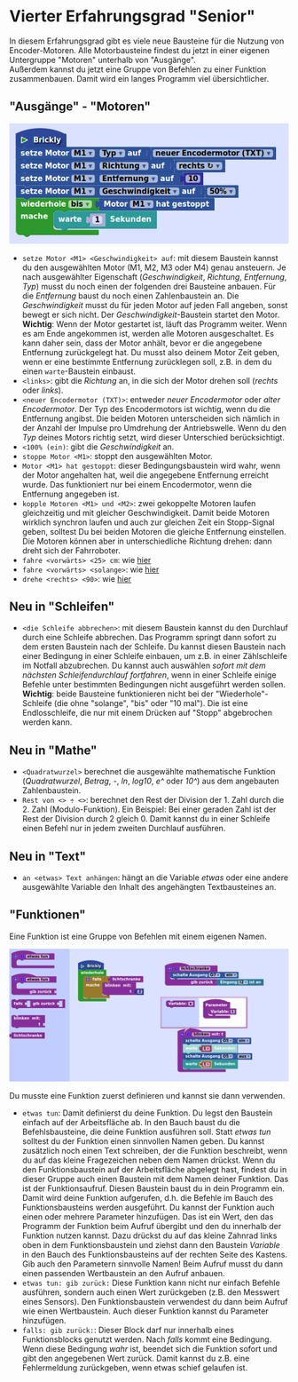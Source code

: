 # Vierter Erfahrungsgrad "Senior"    

In diesem Erfahrungsgrad gibt es viele neue Bausteine für die Nutzung von Encoder-Motoren. Alle Motorbausteine findest du jetzt in einer eigenen Untergruppe "Motoren" unterhalb von "Ausgänge".    
Außerdem kannst du jetzt eine Gruppe von Befehlen zu einer Funktion zusammenbauen. Damit wird ein langes Programm viel übersichtlicher.    

## "Ausgänge" - "Motoren"    

![Ansteuerung eines Encodermotors](encodermotor.png)
* `setze Motor <M1> <Geschwindigkeit> auf`: mit diesem Baustein kannst du den ausgewählten Motor  (M1, M2, M3 oder M4) genau ansteuern. Je nach ausgewählter Eigenschaft (*Geschwindigkeit*, *Richtung*, *Entfernung*, *Typ*) musst du noch einen der folgenden drei Bausteine anbauen. Für die *Entfernung* baust du noch einen Zahlenbaustein an. Die *Geschwindigkeit* musst du für jeden Motor auf jeden Fall angeben, sonst bewegt er sich nicht. Der *Geschwindigkeit*-Baustein startet den Motor. **Wichtig**: Wenn der Motor gestartet ist, läuft das Programm weiter. Wenn es am Ende angekommen ist, werden alle Motoren ausgeschaltet. Es kann daher sein, dass der Motor anhält, bevor er die angegebene Entfernung zurückgelegt hat. Du musst also deinem Motor Zeit geben, wenn er eine bestimmte Entfernung zurücklegen soll, z.B. in dem du einen `warte`-Baustein einbaust.  
* `<links>`: gibt die *Richtung* an, in die sich der Motor drehen soll (*rechts* oder *links*).  
* `<neuer Encodermotor (TXT)>`: entweder *neuer Encodermotor* oder *alter Encodermotor*. Der Typ des Encodermotors ist wichtig, wenn du die Entfernung angibst. Die beiden Motoren unterscheiden sich nämlich in der Anzahl der Impulse pro Umdrehung der Antriebswelle. Wenn du den *Typ* deines Motors richtig setzt, wird dieser Unterschied berücksichtigt.  
* `<100% (ein)`: gibt die *Geschwindigkeit* an.  
* `stoppe Motor <M1>`: stoppt den ausgewählten Motor.  
* `Motor <M1> hat gestoppt`: dieser Bedingungsbaustein wird wahr, wenn der Motor angehalten hat, weil die angegebene Entfernung erreicht wurde. Das funktioniert nur bei einem Encodermotor, wenn die Entfernung angegeben ist.  
* `kopple Motoren <M1> und <M2>`: zwei gekoppelte Motoren laufen gleichzeitig und mit gleicher Geschwindigkeit. Damit beide Motoren wirklich synchron laufen und auch zur gleichen Zeit ein Stopp-Signal geben, solltest Du bei beiden Motoren die gleiche Entfernung einstellen. Die Motoren können aber in unterschiedliche Richtung drehen: dann dreht sich der Fahrroboter.  
* `fahre <vorwärts> <25> cm`: wie [hier](level-1.md#fahre)  
* `fahre <vorwärts> <solange>`: wie [hier](level-2.md#fahresolange)  
* `drehe <rechts> <90>`: wie [hier](level-3.md#drehegrad)    

## Neu in "Schleifen"       
* `<die Schleife abbrechen>`: mit diesem Baustein kannst du den Durchlauf durch eine Schleife abbrechen. Das Programm springt dann sofort zu dem ersten Baustein nach der Schleife. Du kannst diesen Baustein nach einer Bedingung in einer Schleife einbauen, um z.B. in einer Zählschleife im Notfall abzubrechen. Du kannst auch auswählen *sofort mit dem nächsten Schleifendurchlauf fortfahren*, wenn in einer Schleife einige Befehle unter bestimmten Bedingungen nicht ausgeführt werden sollen. **Wichtig**: beide Bausteine funktionieren nicht bei der "Wiederhole"-Schleife (die ohne "solange", "bis" oder "10 mal"). Die ist eine Endlosschleife, die nur mit einem Drücken auf "Stopp" abgebrochen werden kann.    

## Neu in "Mathe"       
* `<Quadratwurzel>` berechnet die ausgewählte mathematische Funktion (*Quadratwurzel*, *Betrag*, *-*, *ln*, *log10*, *e^* oder *10^*) aus dem angebauten Zahlenbaustein.    
* `Rest von <> ÷ <>`: berechnet den Rest der Division der 1. Zahl durch die 2. Zahl (Modulo-Funktion). Ein Beispiel: Bei einer geraden Zahl ist der Rest der Division durch 2 gleich 0. Damit kannst du in einer Schleife einen Befehl nur in jedem zweiten Durchlauf ausführen.    

## Neu in "Text"    
* `an <etwas> Text anhängen`: hängt an die Variable *etwas* oder eine andere ausgewählte Variable den Inhalt des angehängten Textbausteines an.     

## "Funktionen"    
Eine Funktion ist eine Gruppe von Befehlen mit einem eigenen Namen.
     
![Beispiel für Funktionen](funktionen.png)
    
Du musste eine Funktion zuerst definieren und kannst sie dann verwenden.
* `etwas tun`: Damit definierst du deine Funktion. Du legst den Baustein einfach auf der Arbeitsfläche ab. In den Bauch baust du die Befehlsbausteine, die deine Funktion ausführen soll. Statt *etwas tun* solltest du der Funktion einen sinnvollen Namen geben. Du kannst zusätzlich noch einen Text schreiben, der die Funktion beschreibt, wenn du auf das kleine Fragezeichen neben dem Namen drückst. Wenn du den Funktionsbaustein auf der Arbeitsfläche abgelegt hast, findest du in dieser Gruppe auch einen Baustein mit dem Namen deiner Funktion. Das ist der Funktionsaufruf. Diesen Baustein baust du in dein Programm ein. Damit wird deine Funktion aufgerufen, d.h. die Befehle im Bauch des Funktionsbausteins werden ausgeführt. Du kannst der Funktion auch einen oder mehrere Parameter hinzufügen. Das ist ein Wert, den das Programm der Funktion beim Aufruf übergibt und den du innerhalb der Funktion nutzen kannst. Dazu drückst du auf das kleine Zahnrad links oben in dem Funktionsbaustein und ziehst dann den Baustein *Variable* in den Bauch des Funktionsbausteins auf der rechten Seite des Kastens. Gib auch den Parametern sinnvolle Namen! Beim Aufruf musst du dann einen passenden Wertbaustein an den Aufruf anbauen.    
* `etwas tun: gib zurück:` Diese Funktion kann nicht nur einfach Befehle ausführen, sondern auch einen Wert zurückgeben (z.B. den Messwert eines Sensors). Den Funktionsbaustein verwendest du dann beim Aufruf wie einen Wertbaustein. Auch dieser Funktion kannst du Parameter hinzufügen.  
* `falls: gib zurück:`: Dieser Block darf nur innerhalb eines Funktionsblocks genutzt werden. Nach *falls* kommt eine Bedingung. Wenn diese Bedingung *wahr* ist, beendet sich die Funktion sofort und gibt den angegebenen Wert zurück. Damit kannst du z.B. eine Fehlermeldung zurückgeben, wenn etwas schief gelaufen ist.    

